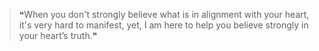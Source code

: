 > ❝When you don't strongly believe what is in alignment with your heart, it's very hard to manifest, yet, I am here to help you believe strongly in your heart’s truth.❞